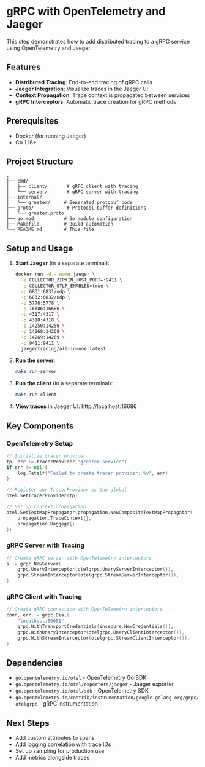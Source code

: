 # gRPC with OpenTelemetry and Jaeger

This step demonstrates how to add distributed tracing to a gRPC service using OpenTelemetry and Jaeger.

## Features

- **Distributed Tracing**: End-to-end tracing of gRPC calls
- **Jaeger Integration**: Visualize traces in the Jaeger UI
- **Context Propagation**: Trace context is propagated between services
- **gRPC Interceptors**: Automatic trace creation for gRPC methods

## Prerequisites

- Docker (for running Jaeger)
- Go 1.16+

## Project Structure

```
.
├── cmd/
│   ├── client/       # gRPC client with tracing
│   └── server/       # gRPC server with tracing
├── internal/
│   └── greeter/     # Generated protobuf code
├── proto/            # Protocol buffer definitions
│   └── greeter.proto
├── go.mod           # Go module configuration
├── Makefile         # Build automation
└── README.md        # This file
```

## Setup and Usage

1. **Start Jaeger** (in a separate terminal):
   ```bash
   docker run -d --name jaeger \
     -e COLLECTOR_ZIPKIN_HOST_PORT=:9411 \
     -e COLLECTOR_OTLP_ENABLED=true \
     -p 6831:6831/udp \
     -p 6832:6832/udp \
     -p 5778:5778 \
     -p 16686:16686 \
     -p 4317:4317 \
     -p 4318:4318 \
     -p 14250:14250 \
     -p 14268:14268 \
     -p 14269:14269 \
     -p 9411:9411 \
     jaegertracing/all-in-one:latest
   ```

2. **Run the server**:
   ```bash
   make run-server
   ```

3. **Run the client** (in a separate terminal):
   ```bash
   make run-client
   ```

4. **View traces** in Jaeger UI: http://localhost:16686

## Key Components

### OpenTelemetry Setup

```go
// Initialize tracer provider
tp, err := tracerProvider("greeter-service")
if err != nil {
    log.Fatalf("Failed to create tracer provider: %v", err)
}

// Register our TracerProvider as the global
otel.SetTracerProvider(tp)

// Set up context propagation
otel.SetTextMapPropagator(propagation.NewCompositeTextMapPropagator(
    propagation.TraceContext{},
    propagation.Baggage{},
))
```

### gRPC Server with Tracing

```go
// Create gRPC server with OpenTelemetry interceptors
s := grpc.NewServer(
    grpc.UnaryInterceptor(otelgrpc.UnaryServerInterceptor()),
    grpc.StreamInterceptor(otelgrpc.StreamServerInterceptor()),
)
```

### gRPC Client with Tracing

```go
// Create gRPC connection with OpenTelemetry interceptors
conn, err := grpc.Dial(
    "localhost:50051",
    grpc.WithTransportCredentials(insecure.NewCredentials()),
    grpc.WithUnaryInterceptor(otelgrpc.UnaryClientInterceptor()),
    grpc.WithStreamInterceptor(otelgrpc.StreamClientInterceptor()),
)
```

## Dependencies

- `go.opentelemetry.io/otel` - OpenTelemetry Go SDK
- `go.opentelemetry.io/otel/exporters/jaeger` - Jaeger exporter
- `go.opentelemetry.io/otel/sdk` - OpenTelemetry SDK
- `go.opentelemetry.io/contrib/instrumentation/google.golang.org/grpc/otelgrpc` - gRPC instrumentation

## Next Steps

- Add custom attributes to spans
- Add logging correlation with trace IDs
- Set up sampling for production use
- Add metrics alongside traces
